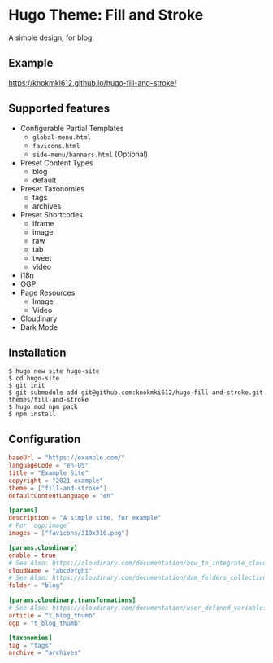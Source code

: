 # Hugo Theme: Fill and Stroke

A simple design, for blog


## Example

https://knokmki612.github.io/hugo-fill-and-stroke/

## Supported features

- Configurable Partial Templates
  - `global-menu.html`
  - `favicons.html`
  - `side-menu/bannars.html` (Optional)
- Preset Content Types
  - blog
  - default
- Preset Taxonomies
  - tags
  - archives
- Preset Shortcodes
  - iframe
  - image
  - raw
  - tab
  - tweet
  - video
- i18n
- OGP
- Page Resources
  - Image
  - Video
- Cloudinary
- Dark Mode


## Installation

```shell
$ hugo new site hugo-site
$ cd hugo-site
$ git init
$ git submodule add git@github.com:knokmki612/hugo-fill-and-stroke.git themes/fill-and-stroke
$ hugo mod npm pack
$ npm install
```

## Configuration

```toml
baseUrl = "https://example.com/"
languageCode = "en-US"
title = "Example Site"
copyright = "2021 example"
theme = ["fill-and-stroke"]
defaultContentLanguage = "en"

[params]
description = "A simple site, for example"
# For `ogp:image`
images = ["favicons/310x310.png"]

[params.cloudinary]
enable = true
# See Also: https://cloudinary.com/documentation/how_to_integrate_cloudinary#create_and_tour_your_account
cloudName = "abcdefghi"
# See Also: https://cloudinary.com/documentation/dam_folders_collections_sharing
folder = "blog"

[params.cloudinary.transformations]
# See Also: https://cloudinary.com/documentation/user_defined_variables#named_transformation
article = "t_blog_thumb"
ogp = "t_blog_thumb"

[taxonomies]
tag = "tags"
archive = "archives"
```
